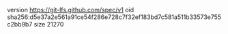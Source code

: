 version https://git-lfs.github.com/spec/v1
oid sha256:d5e37a2e561a91ce54f286e728c7f32ef183bd7c581a511b33573e755c2bb9b7
size 21270
